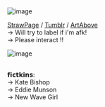  <br />![image](https://github.com/user-attachments/assets/7d2148c2-6cf3-42ec-ad3a-2971cf69580a)



[StrawPage]([https://batenthusiast.straw.page/) / [Tumblr](https://www.tumblr.com/blog/skyesogoofy) / [ArtAbove](https://www.tumblr.com/pixelpastry/169105405963/wanted-to-practice-some-ppl-so-i-drew-these-two?source=share) <br />
→ Will try to label if i'm afk!<br />
→ Please interact !!<br />

![image](https://github.com/user-attachments/assets/511a3cc5-2dbe-4f59-a22b-45e4713d2a51)


<br />
𝗳𝗶𝗰𝘁𝗸𝗶𝗻𝘀:<br />
→ Kate Bishop<br />
→ Eddie Munson<br />
→ New Wave Girl<br />



